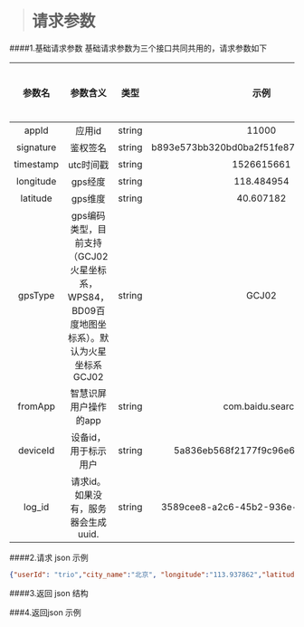 ># 请求参数


####1.基础请求参数
基础请求参数为三个接口共同共用的，请求参数如下

|参数名|参数含义|类型|示例|是否必须|
|:---:|:---:|:---:|:---:|:---:|
|appId|应用id|string|11000|y|
|signature|鉴权签名|string|b893e573bb320bd0ba2f51fe873cb5a897c9ef46|y|
|timestamp|utc时间戳|string|1526615661|y|
|longitude|gps经度|string|118.484954|y|
|latitude|gps维度|string|40.607182|y|
|gpsType|gps编码类型，目前支持（GCJ02火星坐标系，WPS84，BD09百度地图坐标系）。默认为火星坐标系GCJ02|string|GCJ02|n|
|fromApp|智慧识屏用户操作的app|string|com.baidu.search|n|
|deviceId|设备id，用于标示用户|string|5a836eb568f2177f9c96e6aba4ea3abd|n|
|log_id|请求id。如果没有，服务器会生成uuid.|string|3589cee8-a2c6-45b2-936e-20fc6e3adc0e|n|

####2.请求 json 示例
```json
{"userId": "trio","city_name":"北京", "longitude":"113.937862","latitude":"22.521726","query": "肯德基"}
```
####3.返回 json 结构

###4.返回json 示例
